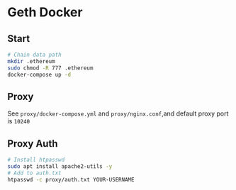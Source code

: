 # Geth Docker

## Start

```bash
# Chain data path
mkdir .ethereum
sudo chmod -R 777 .ethereum
docker-compose up -d
```

## Proxy
See `proxy/docker-compose.yml` and `proxy/nginx.conf`,and default proxy port is `10240`

## Proxy Auth

```bash
# Install htpasswd
sudo apt install apache2-utils -y
# Add to auth.txt
htpasswd -c proxy/auth.txt YOUR-USERNAME
```
